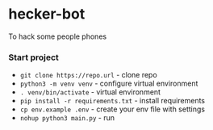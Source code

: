 # hecker-bot
To hack some people phones

### Start project
* `git clone https://repo.url` - clone repo
* `python3 -m venv venv` - configure virtual environment
* `. venv/bin/activate` - virtual environment
* `pip install -r requirements.txt` - install requirements
* `cp env.example .env` - create your env file with settings
* `nohup python3 main.py` - run
